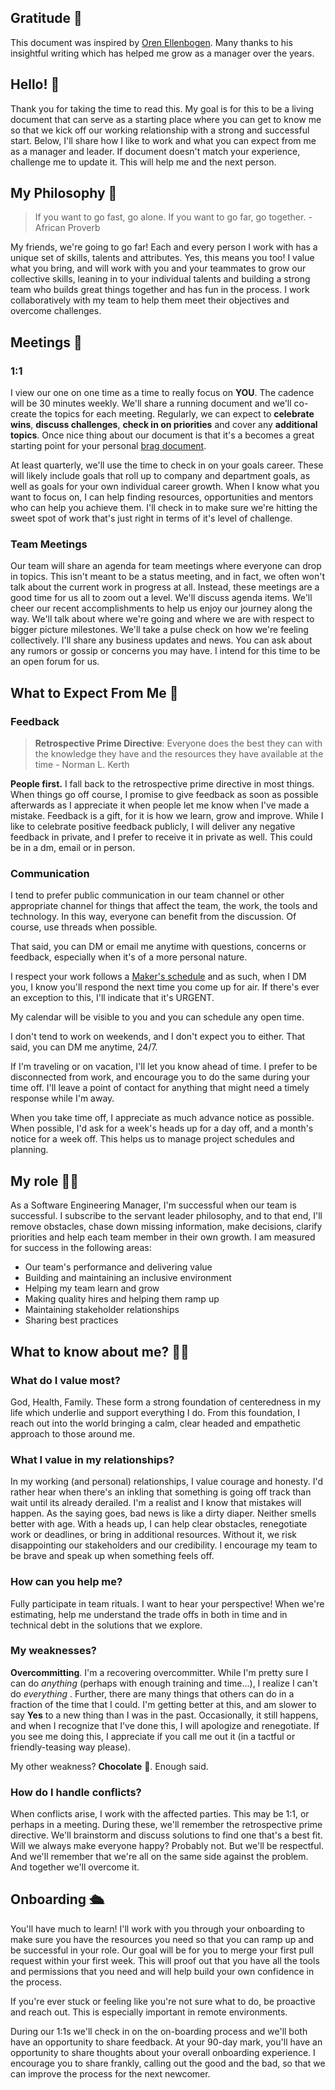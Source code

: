 ## Gratitude 🙌
This document was inspired by [Oren Ellenbogen](https://managerreadme.com/use-cases). Many thanks to his insightful writing which has helped me grow as a manager over the years.

## Hello! 👋
Thank you for taking the time to read this. My goal is for this to be a living document that can serve as a starting place where you can get to know me so that we kick off our working relationship with a strong and successful start. Below, I'll share how I like to work and what you can expect from me as a manager and leader. If document doesn't match your experience, challenge me to update it. This will help me and the next person.

## My Philosophy 🧐

> If you want to go fast, go alone. If you want to go far, go together. -African Proverb 

My friends, we're going to go far! Each and every person I work with has a unique set of skills, talents and attributes. Yes, this means you too! I value what you bring, and will work with you and your teammates to grow our collective skills, leaning in to your individual talents and building a strong team who builds great things together and has fun in the process. I work collaboratively with my team to help them meet their objectives and overcome challenges.

## Meetings 🤝

### 1:1 
I view our one on one time as a time to really focus on **YOU**.  The cadence will be 30 minutes weekly. We'll share a running document and we'll co-create the topics for each meeting. Regularly, we can expect to **celebrate wins**, **discuss challenges**, **check in on priorities** and cover any **additional topics**. Once nice thing about our document is that it's a becomes a great starting point for your personal [brag document](https://jvns.ca/blog/brag-documents/).

At least quarterly, we'll use the time to check in on your goals career. These will likely include goals that roll up to company and department goals, as well as goals for your own individual career growth. When I know what you want to focus on, I can help finding resources, opportunities and mentors who can help you achieve them. I'll check in to make sure we're hitting the sweet spot of work that's just right in terms of it's level of challenge.

### Team Meetings
Our team will share an agenda for team meetings where everyone can drop in topics. This isn't meant to be a status meeting, and in fact, we often won't talk about the current work in progress at all. Instead, these meetings are a good time for us all to zoom out a level. We'll discuss agenda items. We'll cheer our recent accomplishments to help us enjoy our journey along the way. We'll talk about where we're going and where we are with respect to bigger picture milestones. We'll take a pulse check on how we're feeling collectively.  I'll share any business updates and news. You can ask about any rumors or gossip or concerns you may have. I intend for this time to be an open forum for us.

## What to Expect From Me 🎯

### Feedback
> **Retrospective Prime Directive**: Everyone does the best they can with the knowledge they have and the resources they have available at the time - Norman L. Kerth

**People first.** I fall back to the retrospective prime directive in most things. When things go off course, I promise to give feedback as soon as possible afterwards as I appreciate it when people let me know when I've made a mistake. Feedback is a gift, for it is how we learn, grow and improve. While I like to celebrate positive feedback publicly, I will deliver any negative feedback in private, and I prefer to receive it in private as well. This could be in a dm, email or in person. 

### Communication
I tend to prefer public communication in our team channel or other appropriate channel for things that affect the team, the work, the tools and technology. In this way, everyone can benefit from the discussion. Of course, use threads when possible.

That said, you can DM or email me anytime with questions, concerns or feedback, especially when it's of a more personal nature.

I respect your work follows a [Maker's schedule](https://paulgraham.com/makersschedule.html) and as such, when I DM you, I know you'll respond the next time you come up for air. If there's ever an exception to this, I'll indicate that it's URGENT.

My calendar will be visible to you and you can schedule any open time.

I don't tend to work on weekends, and I don't expect you to either. That said, you can DM me anytime, 24/7. 

If I'm traveling or on vacation, I'll let you know ahead of time. I prefer to be disconnected from work, and encourage you to do the same during your time off. I'll leave a point of contact for anything that might need a timely response while I'm away.

When you take time off, I appreciate as much advance notice as possible. When possible, I'd ask for a week's heads up for a day off, and a month's notice for a week off. This helps us to manage project schedules and planning. 

## My role 🏃‍♀️

As a Software Engineering Manager, I'm successful when our team is successful. I subscribe to the servant leader philosophy, and to that end, I'll remove obstacles, chase down missing information, make decisions, clarify priorities and help each team member in their own growth. I am measured for success in the following areas:

- Our team's performance and delivering value 
- Building and maintaining an inclusive environment
- Helping my team learn and grow
- Making quality hires and helping them ramp up
- Maintaining stakeholder relationships
- Sharing best practices

## What to know about me? 👩‍💻

### What do I value most?
 God, Health, Family. These form a strong foundation of centeredness in my life which underlie and support everything I do. From this foundation, I reach out into the world bringing a calm, clear headed and empathetic approach to those around me.

### What I value in my relationships?
In my working (and personal) relationships, I value courage and honesty.  I'd rather hear when there's an inkling that something is going off track than wait until its already derailed. I'm a realist and I know that mistakes will happen. As the saying goes, bad news is like a dirty diaper. Neither smells better with age. With a heads up, I can help clear obstacles, renegotiate work or deadlines, or bring in additional resources. Without it, we risk disappointing our stakeholders and our credibility. I encourage my team to be brave and speak up when something feels off. 

### How can you help me? 
Fully participate in team rituals. I want to hear your perspective! When we're estimating, help me understand the trade offs in both in time and in technical debt in the solutions that we explore. 

### My weaknesses?
**Overcommitting**. I'm a recovering overcommitter. While I'm pretty sure I can do _anything_ (perhaps with enough training and time...), I realize I can't do _everything_ . Further, there are many things that others can do in a fraction of the time that I could. I'm getting better at this, and am slower to say **Yes** to a new thing than I was in the past. Occasionally, it still happens, and when I recognize that I've done this, I will apologize and renegotiate. If you see me doing this, I appreciate if you call me out it (in a tactful or friendly-teasing way please).

My other weakness? **Chocolate** 🍫. Enough said.

### How do I handle conflicts?
When conflicts arise, I work with the affected parties. This may be 1:1, or perhaps in a meeting. During these, we'll remember the retrospective prime directive. We'll brainstorm and discuss solutions to find one that's a best fit. Will we always make everyone happy? Probably not. But we'll be respectful. And we'll remember that we're all on the same side against the problem. And together we'll overcome it. 

## Onboarding 🛳️
You'll have much to learn! I'll work with you through your onboarding to make sure you have the resources you need so that you can ramp up and be successful in your role. Our goal will be for you to merge your first pull request within your first week. This will proof out that you have all the tools and permissions that you need and will help build your own confidence in the process.  

If you're ever stuck or feeling like you're not sure what to do, be proactive and reach out. This is especially important in remote environments. 

During our 1:1s we'll check in on the on-boarding process and we'll both have an opportunity to share feedback. At your 90-day mark, you'll have an opportunity to share thoughts about your overall onboarding experience. I encourage you to share frankly, calling out the good and the bad, so that we can improve the process for the next newcomer.
